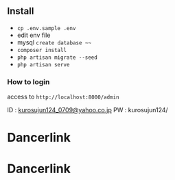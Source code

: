 ## Install

+ `cp .env.sample .env`
+ edit env file
+ mysql `create database ~~`
+ `composer install`
+ `php artisan migrate --seed`
+ `php artisan serve`

### How to login

access to `http://localhost:8000/admin`

ID : kurosujun124_0709@yahoo.co.jp
PW : kurosujun124/

# Dancerlink
# Dancerlink
